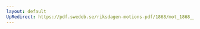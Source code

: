 ```yaml
---
layout: default
UpRedirect: https://pdf.swedeb.se/riksdagen-motions-pdf/1868/mot_1868__ak__00110/mot_1868__ak__00110_002.pdf
---
```

